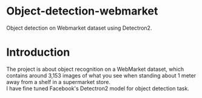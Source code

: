 # Object-detection-webmarket
Object detection on Webmarket dataset using Detectron2.   

# Introduction   
The project is about object recognition on a WebMarket dataset, which contains around 3,153
images of what you see when standing about 1 meter away from a shelf in a supermarket store.  
I have fine tuned Facebook's Detectron2 model for object detection task.  


